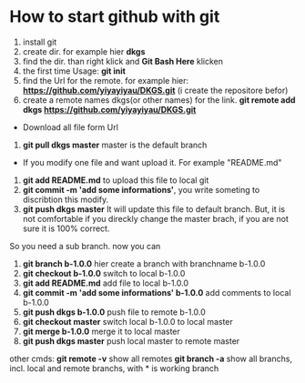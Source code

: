 # How to start github with git

1. install git
2. create dir. for example hier **dkgs**
3. find the dir. than right klick and **Git Bash Here** klicken
4. the first time Usage: **git init**
5. find the Url for the remote. for example hier: **https://github.com/yiyayiyau/DKGS.git** (i create the repositore befor)
6. create a remote names dkgs(or other names) for the link. **git remote add dkgs https://github.com/yiyayiyau/DKGS.git**

* Download all file form Url
1. **git pull dkgs master** master is the default branch

* If you modify one file and want upload it. For example "README.md"
1. **git add README.md** to upload this file to local git
2. **git commit -m 'add some informations'**, you write someting to discribtion this modify.
3. **git push dkgs master** It will update this file to default branch. But, it is not comfortable if you direckly change the master brach, if you are not sure it is 100% correct. 

So you need a sub branch. now you can 
1. **git branch b-1.0.0** hier create a branch with branchname b-1.0.0
2. **git checkout b-1.0.0** switch to local b-1.0.0
3. **git add README.md** add file to local b-1.0.0
4. **git commit -m 'add some informations' b-1.0.0** add comments to local b-1.0.0
5. **git push dkgs b-1.0.0** push file to remote b-1.0.0
6. **git checkout master** switch local b-1.0.0 to local master
7. **git merge b-1.0.0** merge it to local master
8. **git push dkgs master** push local master to remote master

other cmds:
**git remote -v** show all remotes
**git branch -a** show all branchs, incl. local and remote branchs, with * is working branch

